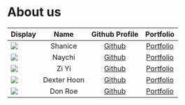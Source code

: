# About us

Display |   Name   |              Github Profile              | Portfolio 
--------|:--------:|:----------------------------------------:|:---------:
![](https://via.placeholder.com/100.png?text=Photo) | Shanice  | [Github](https://github.com/ShaniceTang) | [Portfolio](docs/team/johndoe.md)
![](https://via.placeholder.com/100.png?text=Photo) |  Naychi  | [Github](https://github.com/NaychiMin/tp) | [Portfolio](docs/team/johndoe.md)
![](https://via.placeholder.com/100.png?text=Photo) |  Zi Yi   | [Github](https://github.com/ziyi105) | [Portfolio](docs/team/johndoe.md)
![](https://via.placeholder.com/100.png?text=Photo) | Dexter Hoon | [Github](https://github.com/DextheChik3n) | [Portfolio](docs/team/johndoe.md)
![](https://via.placeholder.com/100.png?text=Photo) | Don Roe  | [Github](https://github.com/) | [Portfolio](docs/team/johndoe.md)

